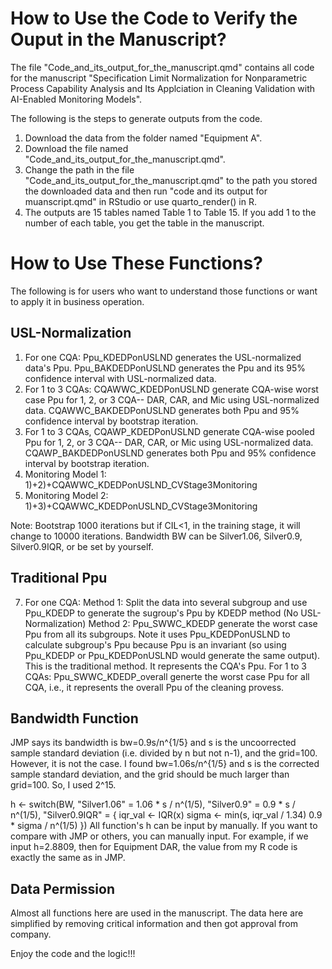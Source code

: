 # How to Use the Code to Verify the Ouput in the Manuscript?

The file "Code_and_its_output_for_the_manuscript.qmd" contains all code for the manuscript "Specification Limit Normalization for Nonparametric Process Capability Analysis and Its Applciation in Cleaning Validation with AI-Enabled Monitoring Models".

The following is the steps to generate outputs from the code.

1) Download the data from the folder named "Equipment A".
2) Download the file named "Code_and_its_output_for_the_manuscript.qmd".
3) Change the path in the file "Code_and_its_output_for_the_manuscript.qmd" to the path you stored the downloaded data and then run "code and its output for muanscript.qmd" in RStudio or use quarto_render() in R.
4) The outputs are 15 tables named Table 1 to Table 15. If you add 1 to the number of each table, you get the table in the manuscript.
   
# How to Use These Functions? 

The following is for users who want to understand those functions or want to apply it in business operation.

## USL-Normalization
1) For one CQA: Ppu_KDEDPonUSLND generates the USL-normalized data's Ppu. Ppu_BAKDEDPonUSLND generates the Ppu and its 95% confidence interval with USL-normalized data.
2) For 1 to 3 CQAs: CQAWWC_KDEDPonUSLND generate CQA-wise worst case Ppu for 1, 2, or 3 CQA-- DAR, CAR, and Mic using USL-normalized data. CQAWWC_BAKDEDPonUSLND generates both Ppu and 95% confidence interval by bootstrap iteration.
3) For 1 to 3 CQAs, CQAWP_KDEDPonUSLND generate CQA-wise pooled Ppu for 1, 2, or 3 CQA-- DAR, CAR, or Mic using USL-normalized data. CQAWP_BAKDEDPonUSLND generates both Ppu and 95% confidence interval by bootstrap iteration.
4) Monitoring Model 1: 1)+2)+CQAWWC_KDEDPonUSLND_CVStage3Monitoring
5) Monitoring Model 2: 1)+3)+CQAWWC_KDEDPonUSLND_CVStage3Monitoring

 Note:  Bootstrap 1000 iterations but if CIL<1, in the training stage, it will change to 10000 iterations. Bandwidth BW can be Silver1.06, Silver0.9, Silver0.9IQR, or be set by yourself. 
   
## Traditional Ppu  

7) For one CQA:
   Method 1: Split the data into several subgroup and use Ppu_KDEDP to generate the sugroup's Ppu by KDEDP method (No USL-Normalization)
   Method 2: Ppu_SWWC_KDEDP generate the worst case Ppu  from all its subgroups. Note it uses Ppu_KDEDPonUSLND to calculate subgroup's Ppu because Ppu is an invariant (so using Ppu_KDEDP or Ppu_KDEDPonUSLND would generate the same output). This is the traditional method. It represents the CQA's Ppu.
   For 1 to 3 CQAs: Ppu_SWWC_KDEDP_overall generte the worst case Ppu for all CQA, i.e., it represents the overall Ppu of the cleaning provess.

## Bandwidth Function 

JMP says its bandwidth is bw=0.9s/n^{1/5} and s is the uncoorrected sample standard deviation (i.e. divided by n but not n-1), and the grid=100.
However, it is not the case. I found bw=1.06s/n^{1/5} and s is the corrected sample standard deviation, and the grid should be much larger than grid=100. So, I used 2^15.

h <- switch(BW,
                "Silver1.06" = 1.06 * s / n^(1/5),
                "Silver0.9" = 0.9 * s / n^(1/5),
                "Silver0.9IQR" = {
                  iqr_val <- IQR(x)
                  sigma <- min(s, iqr_val / 1.34)
                  0.9 * sigma / n^(1/5)
                })
All function's h can be input by manually. If you want to compare with JMP or others, you can manually input. For example, if we input h=2.8809, then for Equipment DAR,
the value from my R code is exactly the same as in JMP.

## Data Permission 
Almost all functions here are used in the manuscript. The data here are simplified by removing critical information and then got approval from company.

Enjoy the code and the logic!!!
